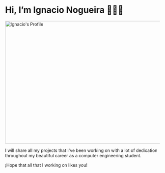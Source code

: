 
# Hi, I’m Ignacio Nogueira 👨🏽‍💻

<img src="https://github.com/IgnacioNogueira/Profile-images/blob/main/Profile%20picture.jpg?raw=true" alt="Ignacio's Profile" width="800" height="400">

I will share all my projects that I've been working on 
with a lot of dedication throughout my beautiful career as a computer engineering student.


¡Hope that all that I working on likes you!

<!---
IgnacioNogueira/IgnacioNogueira is a ✨ special ✨ repository because its `README.md` (this file) appears on your GitHub profile.
You can click the Preview link to take a look at your changes.
--->
